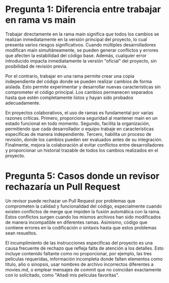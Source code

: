 # Pregunta 1: Diferencia entre trabajar en rama vs main

Trabajar directamente en la rama main significa que todos los cambios se realizan inmediatamente en la versión principal del proyecto, lo cual presenta varios riesgos significativos. Cuando múltiples desarrolladores modifican main simultáneamente, se pueden generar conflictos y errores que afecten la estabilidad del código base. Además, cualquier error introducido impacta inmediatamente la versión "oficial" del proyecto, sin posibilidad de revisión previa. 

Por el contrario, trabajar en una rama permite crear una copia independiente del código donde se pueden realizar cambios de forma aislada. Esto permite experimentar y desarrollar nuevas características sin comprometer el código principal. Los cambios permanecen separados hasta que estén completamente listos y hayan sido probados adecuadamente.

En proyectos colaborativos, el uso de ramas es fundamental por varias razones críticas. Primero, proporciona seguridad al mantener main en un estado funcional en todo momento. Segundo, facilita la organización, permitiendo que cada desarrollador o equipo trabaje en características específicas de manera independiente. Tercero, habilita un proceso de revisión, donde los cambios pueden ser evaluados antes de su integración. Finalmente, mejora la colaboración al evitar conflictos entre desarrolladores y proporcionar un historial trazable de todos los cambios realizados en el proyecto.

# Pregunta 5: Casos donde un revisor rechazaría un Pull Request

Un revisor puede rechazar un Pull Request por problemas que comprometen la calidad y funcionalidad del código, especialmente cuando existen conflictos de merge que impiden la fusión automática con la rama. Estos conflictos surgen cuando los mismos archivos han sido modificados de manera incompatible en diferentes ramas. Asimismo, código que contiene errores en la codificación o sintaxis hasta que estos problemas sean resueltos.

El incumplimiento de las instrucciones específicas del proyecto es una causa frecuente de rechazo que refleja falta de atención a los detalles. Esto incluye contenido faltante como no proporcionar, por ejemplo, las tres películas requeridas, información incompleta donde falten elementos como título, año o sinopsis, usar nombres de archivo incorrectos diferentes a movies.md, o emplear mensajes de commit que no coincidan exactamente con lo solicitado, como "Añadí mis películas favoritas".
